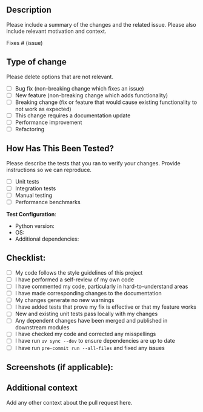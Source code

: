 ## Description

Please include a summary of the changes and the related issue. Please also include relevant motivation and context.

Fixes # (issue)

## Type of change

Please delete options that are not relevant.

- [ ] Bug fix (non-breaking change which fixes an issue)
- [ ] New feature (non-breaking change which adds functionality)
- [ ] Breaking change (fix or feature that would cause existing functionality to not work as expected)
- [ ] This change requires a documentation update
- [ ] Performance improvement
- [ ] Refactoring

## How Has This Been Tested?

Please describe the tests that you ran to verify your changes. Provide instructions so we can reproduce.

- [ ] Unit tests
- [ ] Integration tests
- [ ] Manual testing
- [ ] Performance benchmarks

**Test Configuration**:
* Python version:
* OS:
* Additional dependencies:

## Checklist:

- [ ] My code follows the style guidelines of this project
- [ ] I have performed a self-review of my own code
- [ ] I have commented my code, particularly in hard-to-understand areas
- [ ] I have made corresponding changes to the documentation
- [ ] My changes generate no new warnings
- [ ] I have added tests that prove my fix is effective or that my feature works
- [ ] New and existing unit tests pass locally with my changes
- [ ] Any dependent changes have been merged and published in downstream modules
- [ ] I have checked my code and corrected any misspellings
- [ ] I have run `uv sync --dev` to ensure dependencies are up to date
- [ ] I have run `pre-commit run --all-files` and fixed any issues

## Screenshots (if applicable):

## Additional context

Add any other context about the pull request here.
